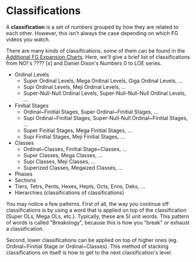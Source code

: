 # Classifications
A **classification** is a set of numbers grouped by how they are related to each other. However, this isn't always the case depending on which FG videos you watch.

There are many kinds of classifications, some of them can be found in the [Additional FG Expansion Charts](https://docs.google.com/spreadsheets/d/1o48spBes-bJzfCb12mUf_ID1Sar4N3Uk2Q5kC3aOBKU/edit?gid=2009808058#gid=2009808058). Here, we'll give a brief list of classifications from NO!'s ???? [x] and Daniel Dixon's Numbers 0 to LOE series.

- Ordinal Levels
  - Super Ordinal Levels, Mega Ordinal Levels, Giga Ordinal Levels, ...
  - Supi Ordinal Levels, Meji Ordinal Levels, ...
  - Super-Null-Null Ordinal Levels, Super-Null-Null-Null Ordinal Levels, ...
- Finitial Stages
  - Ordinal~Finitial Stages, Super Ordinal~Finitial Stages, ...
  - Supi Ordinal~Finitial Stages, Super-Null-Null Ordinal~Finitial Stages, ...
  - Super Finitial Stages, Mega Finitial Stages, ...
  - Supi Finitial Stages, Meji Finitial Stages, ...
- Classes
  - Ordinal~Classes, Finitial Stage~Classes, ...
  - Super Classes, Mega Classes, ...
  - Supi Classes, Meji Classes, ...
  - Superized Classes, Megaized Classes, ...
- Phases
- Sections
- Tiers, Tetrs, Pents, Hexes, Hepts, Octs, Enns, Deks, ...
- Hierarchies (classifications of classifications)

You may notice a few patterns. First of all, the way you continue off classifications is by using a word that is applied on top of the classification (Super OLs, Mega OLs, etc.). Typically, these are SI unit words. This pattern of words is called "Breakology", because this is how you "break" or exhaust a classification.

Second, lower classifications can be applied on top of higher ones (eg. Ordinal~Finitial Stage or Ordinal~Classes). This method of stacking classifications on itself is how to get to the next classification's level.